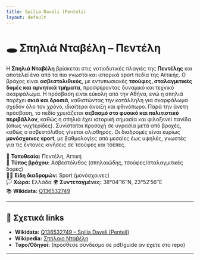 ```yaml
---
title: Spilia Daveli (Penteli)
layout: default
---
```


# 🕳️ Σπηλιά Νταβέλη – Πεντέλη

Η **Σπηλιά Νταβέλη** βρίσκεται στις νοτιοδυτικές πλαγιές της **Πεντέλης** και αποτελεί ένα από τα πιο γνωστά και ιστορικά sport πεδία της Αττικής. Ο βράχος είναι **ασβεστολιθικός**, με εντυπωσιακές **τσούφες, σταλαγμιτικές δομές και αρνητικά τμήματα**, προσφέροντας δυναμικό και τεχνικό σκαρφάλωμα. Η πρόσβαση είναι εύκολη από την Αθήνα, ενώ η σπηλιά παρέχει **σκιά και δροσιά**, καθιστώντας την κατάλληλη για σκαρφάλωμα σχεδόν όλο τον χρόνο, ιδιαίτερα άνοιξη και φθινόπωρο. Παρά την άνετη πρόσβαση, το πεδίο χρειάζεται **σεβασμό στο φυσικό και πολιτιστικό περιβάλλον**, καθώς η σπηλιά έχει ιστορική σημασία και φιλοξενεί πανίδα (όπως νυχτερίδες). Συνίσταται προσοχή σε υγρασία μετά από βροχές, καθώς ο ασβεστόλιθος γίνεται ολισθηρός. Οι διαδρομές είναι κυρίως **μονόσχοινες sport**, με βαθμολογίες από μεσαίες έως υψηλές, γνωστές για τις έντονες κινήσεις σε τσούφες και τσέπες.

📍 **Τοποθεσία:** Πεντέλη, Αττική  
🧱 **Τύπος βράχου:** Ασβεστόλιθος (σπηλαιώδης, τσούφες/σταλαγμιτικές δομές)  
🧗‍♀️ **Είδη διαδρομών:** Sport (μονόσχοινες)  
🏳️ **Χώρα:** Ελλάδα 
🌍 **Συντεταγμένες:** 38°04′16″N, 23°52′56″E  
📚 **Wikidata:** [Q136532749](https://www.wikidata.org/wiki/Q136532749)

---
## 🔗 Σχετικά links

- **Wikidata:** [Q136532749 – Spilia Daveli (Penteli)](https://www.wikidata.org/wiki/Q136532749)  
- **Wikipedia:** [Σπήλαιο Νταβέλη](https://el.wikipedia.org/wiki/%CE%A3%CF%80%CE%AE%CE%BB%CE%B1%CE%B9%CE%BF_%CE%9D%CF%84%CE%B1%CE%B2%CE%AD%CE%BB%CE%B7)  
- **Topo/Οδηγοί:** (πρόσθεσε σύνδεσμο σε pdf/guide αν έχετε στο repo)

---


